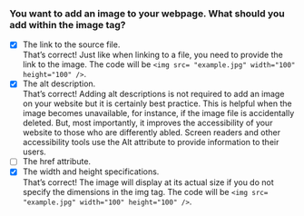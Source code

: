 ### You want to add an image to your webpage. What should you add within the image tag?

- [x] The link to the source file. <br>
      That’s correct! Just like when linking to a file, you need to provide the link to the image. The code will be `<img src= "example.jpg" width="100" height="100" />`.
- [x] The alt description. <br>
      That’s correct! Adding alt descriptions is not required to add an image on your website but it is certainly best practice. This is helpful when the image becomes unavailable, for instance, if the image file is accidentally deleted. But, most importantly, it improves the accessibility of your website to those who are differently abled. Screen readers and other accessibility tools use the Alt attribute to provide information to their users.
- [ ] The href attribute.
- [x] The width and height specifications. <br>
      That’s correct! The image will display at its actual size if you do not specify the dimensions in the img tag. The code will be `<img src= "example.jpg" width="100" height="100" />`.
